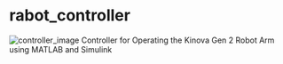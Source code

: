 # rabot_controller
![controller_image](https://github.com/user-attachments/assets/84c5502b-4846-47fb-bb6c-af98abd237b8)
Controller for Operating the Kinova Gen 2 Robot Arm using MATLAB and Simulink
